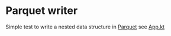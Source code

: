 # Parquet writer

Simple test to write a nested data structure in [Parquet](https://parquet.apache.org/)
see [App.kt](./app/src/main/kotlin/parquet/App.kt)
